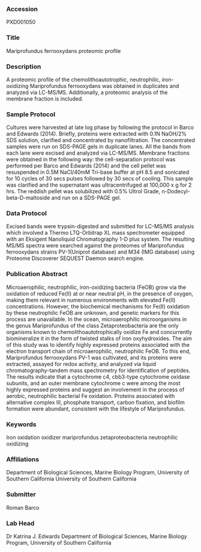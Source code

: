 ### Accession
PXD001050

### Title
Mariprofundus ferrooxydans proteomic profile

### Description
A proteomic profile of the chemolithoautotrophic, neutrophilic, iron-oxidizing Mariprofundus ferrooxydans was obtained in duplicates and analyzed via LC-MS/MS. Additionally, a proteomic analysis of the membrane fraction is included.

### Sample Protocol
Cultures were harvested at late log phase by following the protocol in Barco and Edwards (2014). Briefly, proteins were extracted with 0.1N NaOH/2% SDS solution, clarified and concentrated by nanofiltration. The concentrated samples were run on SDS-PAGE gels in duplicate lanes. All the bands from each lane were excised and analyzed via LC-MS/MS. Membrane fractions were obtained in the following way: the cell-separation protocol was performed per Barco and Edwards (2014) and the cell pellet was resuspended in 0.5M NaCl/40mM Tri-base buffer at pH 8.5 and sonicated for 10 cycles of 30 secs pulses followed by 30 secs of cooling. This sample was clarified and the supernatant was ultracentrifuged at 100,000 x g for 2 hrs. The reddish pellet was solubilized with 0.5% Ultrol Grade, n-Dodecyl-beta-D-maltoside and run on a SDS-PAGE gel.

### Data Protocol
Excised bands were trypsin-digested and submitted for LC-MS/MS analysis which involved a Thermo LTQ-Orbitrap XL mass spectrometer equipped with an Eksigent Nanoliquid Chromatography 1-D plus system. The resulting MS/MS spectra were searched against the proteomes of Mariprofundus ferrooxydans strains PV-1(Uniprot database) and M34 (IMG database) using Proteome Discoverer SEQUEST Daemon search engine.

### Publication Abstract
Microaerophilic, neutrophilic, iron-oxidizing bacteria (FeOB) grow via the oxidation of reduced Fe(II) at or near neutral pH, in the presence of oxygen, making them relevant in numerous environments with elevated Fe(II) concentrations. However, the biochemical mechanisms for Fe(II) oxidation by these neutrophilic FeOB are unknown, and genetic markers for this process are unavailable. In the ocean, microaerophilic microorganisms in the genus Mariprofundus of the class Zetaproteobacteria are the only organisms known to chemolithoautotrophically oxidize Fe and concurrently biomineralize it in the form of twisted stalks of iron oxyhydroxides. The aim of this study was to identify highly expressed proteins associated with the electron transport chain of microaerophilic, neutrophilic FeOB. To this end, Mariprofundus ferrooxydans PV-1 was cultivated, and its proteins were extracted, assayed for redox activity, and analyzed via liquid chromatography-tandem mass spectrometry for identification of peptides. The results indicate that a cytochrome c4, cbb3-type cytochrome oxidase subunits, and an outer membrane cytochrome c were among the most highly expressed proteins and suggest an involvement in the process of aerobic, neutrophilic bacterial Fe oxidation. Proteins associated with alternative complex III, phosphate transport, carbon fixation, and biofilm formation were abundant, consistent with the lifestyle of Mariprofundus.

### Keywords
Iron oxidation oxidizer mariprofundus zetaproteobacteria neutrophilic oxidizing

### Affiliations
Department of Biological Sciences, Marine Biology Program, University of Southern California
University of Southern California

### Submitter
Roman Barco

### Lab Head
Dr Katrina J. Edwards
Department of Biological Sciences, Marine Biology Program, University of Southern California


